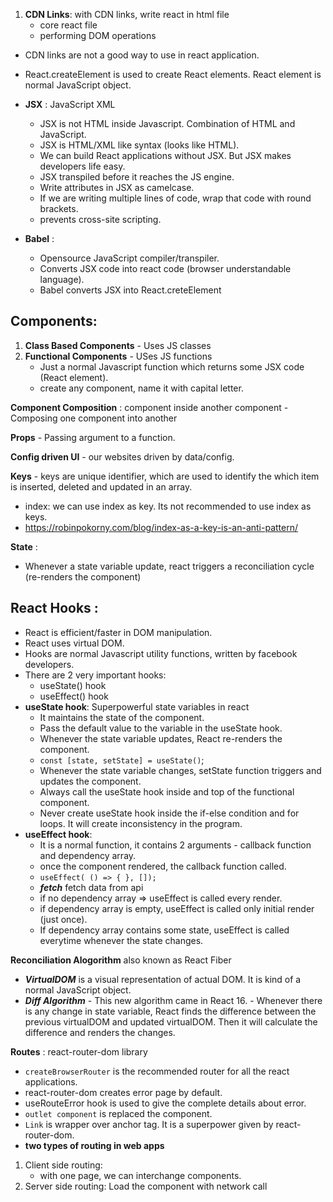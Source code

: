 1. **CDN Links**: with CDN links, write react in html file
   - core react file
    <script crossorigin src="https://unpkg.com/react@18/umd/react.development.js"></script>
   - performing DOM operations
    <script crossorigin src="https://unpkg.com/react-dom@18/umd/react-dom.development.js"></script>

- CDN links are not a good way to use in react application.
- React.createElement is used to create React elements. React element is normal JavaScript object.

- **JSX** : JavaScript XML
    - JSX is not HTML inside Javascript. Combination of HTML and JavaScript.
    - JSX is HTML/XML like syntax (looks like HTML).
    - We can build React applications without JSX. But JSX makes developers life easy.
    - JSX transpiled before it reaches the JS engine.
    - Write attributes in JSX as camelcase.
    - If we are writing multiple lines of code, wrap that code with round brackets.
    - prevents cross-site scripting.

- **Babel** :
    - Opensource JavaScript compiler/transpiler.
    - Converts JSX code into react code (browser understandable language).
    - Babel converts JSX into React.creteElement

## Components:
1. **Class Based Components** - Uses JS classes
2. **Functional Components** - USes JS functions
    - Just a normal Javascript function which returns some JSX code (React element).
    - create any component, name it with capital letter.

**Component Composition** : component inside another component
    - Composing one component into another

**Props** - Passing argument to a function.

**Config driven UI** - our websites driven by data/config.

**Keys** - keys are unique identifier, which are used to identify the which item is inserted, deleted and updated in an array.
- index: we can use index as key. Its not recommended to use index as keys.
- https://robinpokorny.com/blog/index-as-a-key-is-an-anti-pattern/

**State** : 
 - Whenever a state variable update, react triggers a reconciliation cycle (re-renders the component)

## React Hooks :
- React is efficient/faster in DOM manipulation.
- React uses virtual DOM.
- Hooks are normal Javascript utility functions, written by facebook developers.
- There are 2 very important hooks:
    - useState() hook
    - useEffect() hook
- **useState hook**: Superpowerful state variables in react
    - It maintains the state of the component.
    - Pass the default value to the variable in the useState hook.
    - Whenever the state variable updates, React re-renders the component.
    - `const [state, setState] = useState()`;
    - Whenever the state variable changes, setState function triggers and updates the component.
    - Always call the useState hook inside and top of the functional component.
    - Never create useState hook inside the if-else condition and for loops. It will create inconsistency in the program.
- **useEffect hook**:
    - It is a normal function, it contains 2 arguments - callback function and dependency array.
    - once the component rendered, the callback function called.
    - `useEffect( () => { }, []);`
    - ***fetch*** fetch data from api
    - if no dependency array => useEffect is called every render.
    - if dependency array is empty, useEffect is called only initial render (just once).
    - If dependency array contains some state, useEffect is called everytime whenever the state changes.

**Reconciliation Alogorithm** also known as React Fiber
   - ***VirtualDOM*** is a visual representation of actual DOM. It is kind of a normal JavaScript object.
   - ***Diff Algorithm*** 
    - This new algorithm came in React 16.
    - Whenever there is any change in state variable, React finds the difference between the previous virtualDOM and updated virtualDOM. Then it will calculate the difference and renders the changes.

**Routes** : react-router-dom library
- `createBrowserRouter` is the recommended router for all the react applications.
- react-router-dom creates error page by default.
- useRouteError hook is used to give the complete details about error.
- `outlet component` is replaced the component.
- `Link` is wrapper over anchor tag. It is a superpower given by react-router-dom.
- **two types of routing in web apps**
1. Client side routing: 
    - with one page, we can interchange components.
2. Server side routing: Load the component with network call